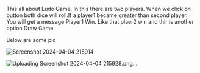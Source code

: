 This all about Ludo Game. In this there are two players. When we click on button both dice will roll.If a player1 became greater than second player. You will get a message Player1 Win. Like that plaer2 win and thir is another option
Draw Game.


Below are some pic

![Screenshot 2024-04-04 215914](https://github.com/sunil14300/Ludo-Game/assets/114928585/a8f342c1-07a6-4935-8e0e-9d8e55eb0334)

![Uploading Screenshot 2024-04-04 215928.png…]()


